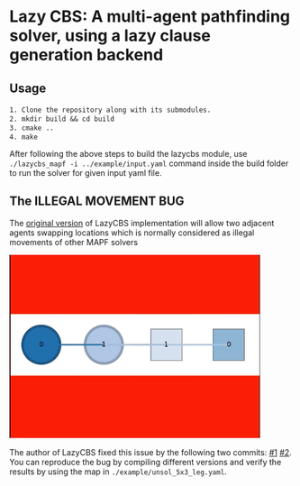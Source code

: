 # Lazy CBS: A multi-agent pathfinding solver, using a lazy clause generation backend

## Usage
```
1. Clone the repository along with its submodules.
2. mkdir build && cd build
3. cmake ..
4. make
```

After following the above steps to build the lazycbs module, use `./lazycbs_mapf -i ../example/input.yaml` command inside the build folder to run the solver for given input yaml file.

## The ILLEGAL MOVEMENT BUG

The [original version](https://bitbucket.org/gkgange/lazycbs/commits/7fe04a8b3860dc7d69c25320706040c45d553098) of LazyCBS implementation will allow two adjacent agents swapping locations which is normally considered as illegal movements of other MAPF solvers

![](illgal_move.gif)

The author of LazyCBS fixed this issue by the following two commits: [#1](https://bitbucket.org/gkgange/lazycbs/commits/5096205d72ea22a4c870000ffa5afda1b77883fd) [#2](https://bitbucket.org/gkgange/lazycbs/commits/881340581582e11a63e7dfbf72e9a00a4e859569). You can reproduce the bug by compiling different versions and verify the results by using the map in `./example/unsol_5x3_leg.yaml`.